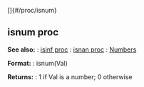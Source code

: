 []{#/proc/isnum}
  ## isnum proc
  **See also:**
  :   [isinf proc](ref/proc/isinf)
  :   [isnan proc](ref/proc/isnan)
  :   [Numbers](/%7Bnotes%7D/numbers)
  <!-- -->
  **Format:**
  :   isnum(Val)
  <!-- -->
  **Returns:**
  :   1 if Val is a number; 0 otherwise